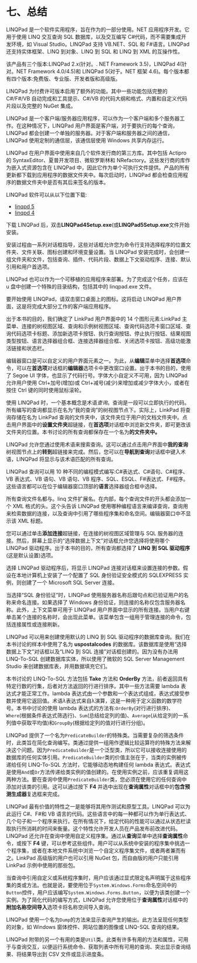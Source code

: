 # 七、总结

LINQPad 是一个软件实用程序，旨在作为的一部分使用。NET 应用程序开发。它用于使用 LINQ 交互查询 SQL 数据库，以及交互编写 C#代码，而不需要集成开发环境，如 Visual Studio。LINQPad 支持 VB.NET、SQL 和 F#语言。LINQPad 还支持实体框架、LINQ 到对象、LINQ 到 SQL 和 LINQ 到 XML 的互操作性。

该产品有三个版本:LINQPad 2.x(针对。. NET Framework 3.5)，LINQPad 4(针对。NET Framework 4.0/4.5)和 LINQPad 5(对于。NET 框架 4.6)。每个版本都有四个版本:免费版、专业版、开发者版和高级版。

LINQPad 为付费许可版本启用了额外的功能。其中一些功能包括完整的 C#/F#/VB 自动完成和工具提示、C#/VB 的代码大纲和格式、内置和自定义代码片段以及完整的 NuGet 集成。

LINQPad 是一个客户端/服务器应用程序，可以作为一个客户端和多个服务器工作。在这种情况下，LINQPad 用户界面是客户端，对于要执行的每个查询，LINQPad 都会创建一个单独的服务器。对于客户端和服务器之间的通信，LINQPad 使用定制的通信层，该通信层使用 Windows 共享内存运行。

LINQPad 在用户界面中使用来自几个软件发行商的第三方库。其中包括 Actipro 的 SyntaxEditor、夏普开发项目、微软罗斯林和 NRefactory。这些发行商的库作为嵌入式资源包含在 LINQPad 中，因此它作为单个可执行文件提供。产品的所有更新都下载到应用程序的数据文件夹中。每次启动时，LINQPad 都会检查应用程序的数据文件夹中是否有其后来签名的版本。

LINQPad 软件可以从以下位置下载:

*   [linqpd 5](http://www.linqpad.net/GetFile.aspx?LINQPad5Setup.exe)
*   [linqpd 4](http://www.linqpad.net/GetFile.aspx?LINQPad4Setup.exe)

下载 LINQPad 后，双击**LINQPad4Setup.exe**(或**LINQPad5Setup.exe**文件开始安装。

安装过程由一系列对话框指导，这些对话框允许您为命令行支持选择程序的位置文件夹、文件关联、图标创建和环境变量设置。当 LINQPad 安装完成时，会创建一组文件夹和文件，包括查询、插件、代码片段、数据上下文驱动程序、连接、默认引用和用户首选项。

LINQPad 也可以作为一个可移植的应用程序来部署。为了完成这个任务，应该在 u 盘中创建一个特殊的目录结构，包括其中的 linqpad.exe 文件。

要开始使用 LINQPad，请双击窗口桌面上的图标。这将启动 LINQPad 用户界面，这是将完成大部分工作的客户端应用程序。

出于本书的目的，我们确定了 LinkPad 用户界面中的 14 个图形元素:LinkPad 主菜单、连接的树视图区域、查询和示例树视图区域、查询代码选项卡窗口区域、查询代码选项卡标题、添加新选项卡按钮、执行查询按钮、停止执行按钮、结果视图类型按钮、语言选择器组合框、连接选择器组合框、关闭选项卡按钮、高级功能激活链接和状态栏。

编辑器窗口是可以自定义的用户界面元素之一。为此，从**编辑**菜单中选择**首选项**命令，可以在**首选项**对话框的**编辑器**选项卡中更改窗口设置。出于本书的目的，使用了 Segoe UI 字体，也显示了代码行号。字体大小自定义不可用，因为 LINQPad 允许用户使用 Ctrl+加号(增加)或 Ctrl+减号(减少)来增加或减少字体大小，或者在按住 Ctrl 键的同时使用鼠标滚轮。

使用 LINQPad 时，一个基本概念是术语*查询*。查询是一段可以立即执行的代码。所有编写的查询都显示在名为“我的查询”的树视图节点下。实际上，LinkPad 将查询存储在名为 LinkPad 查询的文件夹中，该文件夹位于用户的文档文件夹中。点击用户界面中的**设置文件夹**超链接，在**首选项**对话框中浏览新文件夹，即可更改该文件夹的位置。本书讨论的所有查询都保存在一个名为**的文件夹中。**

LINQPad 允许您通过使用术语来搜索查询。这可以通过点击用户界面中**我的查询**树视图节点上的**转到**超链接来完成。然后，您可以在**导航到查询**对话框中键入术语，LINQPad 将显示与该术语匹配的所有查询。

LINQPad 查询可以用 10 种不同的编程模式编写:C#表达式、C#语句、C#程序、VB 表达式、VB 语句、VB 语句、VB 程序、SQL、ESQL、F#表达式、F#程序。这些语言都可以在位于编辑器窗口顶部的**语言**选择器组合框中选择。

所有查询文件名都与。linq 文件扩展名。在内部，每个查询文件的开头都会添加一个 XML 格式的头。这个头告诉 LINQPad 使用哪种编程语言来编译查询，查询用来检索数据的连接，以及查询中引用了哪些程序集和命名空间。编辑器窗口中不显示该 XML 标题。

您可以通过单击**添加连接**超链接，在连接的树视图区域管理与 SQL 服务器的连接。然后，屏幕上显示的“选择数据上下文”对话框允许您选择将使用哪个 LINQPad 驱动程序。出于本书的目的，所有查询都选择了 **LINQ 到 SQL 驱动程序**(这是默认设置)选项。

选择 LINQPad 驱动程序后，将显示 LINQPad 连接对话框来设置连接的参数。假设在本地计算机上安装了一个配置了 SQL 身份验证安全模式的 SQLEXPRESS 实例，则创建了一个 Microsoft SQL Server 连接。

当选择“SQL 身份验证”时，LINQPad 使用服务器名称后跟句点和已验证用户的名称来命名连接。如果选择了 Windows 身份验证，则连接的名称仅包含服务器名称。此外，上下文菜单可用于 LINQPad 用户界面中显示的所有连接。当用户右键单击某个连接的名称时，会出现此菜单。该菜单包含一组用于管理连接的命令，包括连接属性或连接刷新。

LINQPad 可以用来创建使用默认的 LINQ 到 SQL 驱动程序的数据库查询。我们在本书讨论的样本中使用了名为 **uspostalcodes** 的数据库。该数据库是使用“选择数据上下文”对话框以及“LINQ 到 SQL 连接”对话框创建的。因为没有办法用 LINQ-To-SQL 创建数据库实体，所以使用了微软的 SQL Server Management Studio 来创建数据库表，并用数据填充它们。

本书讨论的 LINQ-To-SQL 方法包括 **Take** 方法和 **OrderBy** 方法，前者返回具有特定行数的行集，后者对方法返回的行进行排序。其中一些方法需要 lambda 表达式才能正常工作。lambda 表达式由一个参数和一个表达式组成，表达式接受参数并使用它返回值。术语*λ*表达式来自λ演算，这是一种用于定义函数的数学符号。本书中讨论的使用 lambda 表达式的方法有:`OrderBy`(对行进行排序)、`Where`(根据条件表达式筛选行)、`Sum`(总结给定列的值)、`Average`(从给定列的一系列值中获取平均值)和`GroupBy`(根据给定列的值对行进行分组)。

LINQPad 提供了一个名为`PredicateBuilder`的特殊类。当需要复杂的筛选条件时，此类旨在简化查询编写。类通过提供一组用作逻辑比较运算符的特殊方法来解决这个问题。因为`PredicateBuilder`是一个泛型类，所以它可以接收连接使用的数据库的任何实体引用。`PredicateBuilder`类的价值主张在于，当类的实例被传递给任何 LINQ-To-SQL 方法时，它能够动态地构建任何 lambda 表达式。表达式是使用`And`或`Or`方法传递给类实例的值创建的。在使用实例之前，应该重复调用这两种方法。要在查询中使用`PredicateBuilder`类，您必须在使用它的任何查询中添加对该类的引用。这可以通过按下 **F4** 并选中出现在**查询属性**对话框中的**包含预测生成器**复选框来完成。

LINQPad 最有价值的特性之一是能够将其用作测试和原型工具。LINQPad 可以为此运行 C#、F#和 VB 语言的代码。这些语言中的每一种都可以作为单行表达式、几个句子和一个程序来执行。在所有情况下，给定代码的性能可以通过从状态栏读取执行所消耗的时间来衡量。这个特性允许开发人员在产品发布前改进代码。LINQPad 还允许在查询中使用自定义程序集。通过从**查询**菜单中选择**查询属性**命令，或按下 **F4** 键，可以参考这些组件。用户可以从系统中安装的程序集中挑选一个程序集，或者在本地文件系统中浏览一个自定义程序集文件，或者两者兼而有之。LinkPad 高级版的用户也可以引用 NuGet 包，而自由版的用户只能引用 LinkPad 示例中使用的那些包。

当查询中引用自定义或系统程序集时，用户应该通过显式限定名声明属于这些程序集的类或方法。也就是说，要使用位于`System.Windows.Forms`命名空间中的`Button`控件，用户应该编写`System.Windows.Forms.Button`，以便为该类创建一个实例。为了简化代码的编写方式，LINQPad 允许您使用位于**查询属性**对话框中的**附加名称空间导入**选项卡将名称空间导入查询。

LINQPad 使用一个名为`Dump`的方法来显示查询产生的输出。此方法呈现任何类型的对象，如 Windows 窗体控件、网站位置的图像或 LINQ-SQL 查询的结果。

LINQPad 附带的另一个有用的类是`Util`类。此类有许多有用的方法和属性，可用于与查询交互，以便运行系统命令、获取列表中所有可用的查询、突出显示查询结果、将结果导出到 CSV 文件或显示进度条。